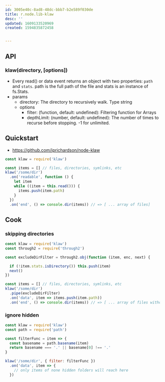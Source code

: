 ```yaml
---
id: 3005e40c-8ad8-48dc-bbb7-b2e589f030de
title: r.node.lib-klaw
desc: ''
updated: 1609133520969
created: 1594835872458


---
```


## API

### klaw(directory, [options])
- Every read() or data event returns an object with two properties: `path` and `stats`. path is the full path of the file and stats is an instance of fs.Stats.
- params
    - directory: The directory to recursively walk. Type string
    - options
        - filter: (function, default: undefined): Filtering function for Arrays
        - depthLimit: (number, default: undefined): The number of times to recurse before stopping. -1 for unlimited.

## Quickstart
- https://github.com/jprichardson/node-klaw

```ts
const klaw = require('klaw')

const items = [] // files, directories, symlinks, etc
klaw('/some/dir')
  .on('readable', function () {
    let item
    while ((item = this.read())) {
      items.push(item.path)
    }
  })
  .on('end', () => console.dir(items)) // => [ ... array of files]

```

## Cook

### skipping directories

```js
const klaw = require('klaw')
const through2 = require('through2')

const excludeDirFilter = through2.obj(function (item, enc, next) {

  if (!item.stats.isDirectory()) this.push(item)
  next()
})

const items = [] // files, directories, symlinks, etc
klaw('/some/dir')
  .pipe(excludeDirFilter)
  .on('data', item => items.push(item.path))
  .on('end', () => console.dir(items)) // => [ ... array of files without directories]
```

### ignore hidden

```js
const klaw = require('klaw')
const path = require('path')

const filterFunc = item => {
  const basename = path.basename(item)
  return basename === '.' || basename[0] !== '.'
}

klaw('/some/dir', { filter: filterFunc })
  .on('data', item => {
    // only items of none hidden folders will reach here
  })
```
